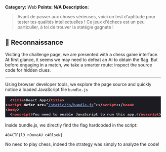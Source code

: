 **Category:** Web 
**Points: N/A**
**Description:**  
> Avant de passer aux choses sérieuses, voici un test d'aptitude pour tester tes qualités intellectuelles !     Ce jeux d'échecs est un peu particulier, à toi de trouver la statégie gagnate ! 

## 🧩 Reconnaissance

Visiting the challenge page, we are presented with a chess game interface. At first glance, it seems we may need to defeat an AI to obtain the flag.
But before engaging in a match, we take a smarter route: inspect the source code for hidden clues.

---

Using browser developer tools, we explore the page source and quickly notice a loaded JavaScript file ````bundle.js````

![](./images/1.png)

Inside bundle.js, we directly find the flag hardcoded in the script:

````404CTF{l3_nOuveAU_c4RlseN}````

No need to play chess, indeed the strategy was simply to analyze the code!